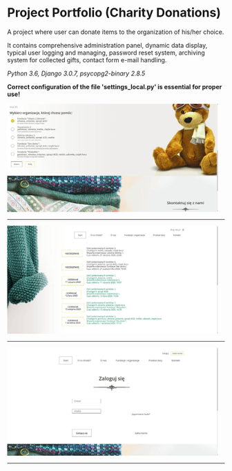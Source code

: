 # Project Portfolio (Charity Donations)

A project where user can donate items to the organization of his/her choice. 

It contains comprehensive administration panel, dynamic data display, 
typical user logging and managing, password reset system,
archiving system for collected gifts, contact form e-mail handling.

_Python 3.6, Django 3.0.7, psycopg2-binary 2.8.5_

**Correct configuration of the file 'settings_local.py' is essential for proper use!**

<img src="pic3.jpg" height="250">

---

<img src="pic2.jpg" height="250">

---
<img src="pic1.jpg" height="250">

---